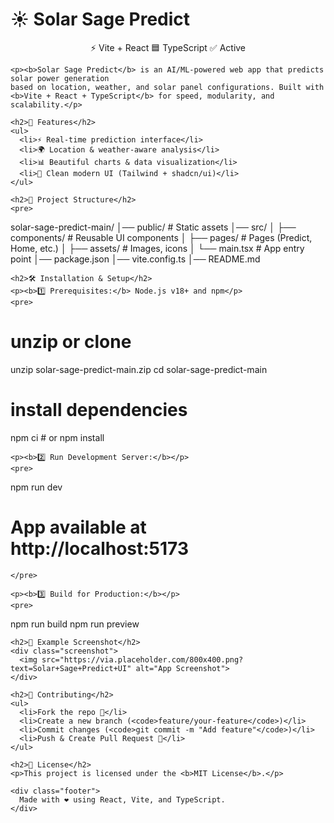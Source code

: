 
<body>
  <div class="container">
    <h1>☀️ Solar Sage Predict</h1>
    <div style="text-align:center;">
      <span class="badge">⚡ Vite + React</span>
      <span class="badge">🟦 TypeScript</span>
      <span class="badge">✅ Active</span>
    </div>

    <p><b>Solar Sage Predict</b> is an AI/ML-powered web app that predicts solar power generation 
    based on location, weather, and solar panel configurations. Built with 
    <b>Vite + React + TypeScript</b> for speed, modularity, and scalability.</p>

    <h2>🚀 Features</h2>
    <ul>
      <li>⚡ Real-time prediction interface</li>
      <li>🌍 Location & weather-aware analysis</li>
      <li>📊 Beautiful charts & data visualization</li>
      <li>🎨 Clean modern UI (Tailwind + shadcn/ui)</li>
    </ul>

    <h2>📂 Project Structure</h2>
    <pre>
solar-sage-predict-main/
│── public/         # Static assets
│── src/
│   ├── components/ # Reusable UI components
│   ├── pages/      # Pages (Predict, Home, etc.)
│   ├── assets/     # Images, icons
│   └── main.tsx    # App entry point
│── package.json
│── vite.config.ts
│── README.md
    </pre>

    <h2>🛠️ Installation & Setup</h2>
    <p><b>1️⃣ Prerequisites:</b> Node.js v18+ and npm</p>
    <pre>
# unzip or clone
unzip solar-sage-predict-main.zip
cd solar-sage-predict-main

# install dependencies
npm ci   # or npm install
    </pre>

    <p><b>2️⃣ Run Development Server:</b></p>
    <pre>
npm run dev
# App available at http://localhost:5173
    </pre>

    <p><b>3️⃣ Build for Production:</b></p>
    <pre>
npm run build
npm run preview
    </pre>

    <h2>🎨 Example Screenshot</h2>
    <div class="screenshot">
      <img src="https://via.placeholder.com/800x400.png?text=Solar+Sage+Predict+UI" alt="App Screenshot">
    </div>

    <h2>🤝 Contributing</h2>
    <ul>
      <li>Fork the repo 🍴</li>
      <li>Create a new branch (<code>feature/your-feature</code>)</li>
      <li>Commit changes (<code>git commit -m "Add feature"</code>)</li>
      <li>Push & Create Pull Request 🚀</li>
    </ul>

    <h2>📜 License</h2>
    <p>This project is licensed under the <b>MIT License</b>.</p>

    <div class="footer">
      Made with ❤️ using React, Vite, and TypeScript.
    </div>
  </div>
</body>
</html>
